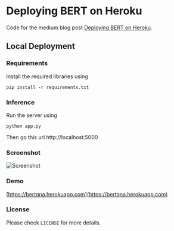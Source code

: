 # Deploying BERT on Heroku

Code for the medium blog post [Deploying BERT on Heroku](https://medium.com/analytics-vidhya/deploying-bert-on-heroku-7df1d23f9c43).

## Local Deployment
### Requirements

Install the required libraries using

`pip install -r requirements.txt`

### Inference
Run the server using

`python app.py`

Then go this url
http://localhost:5000

### Screenshot
![Screenshot](https://github.com/thehetpandya/heroku-bert-deployment/blob/master/images/screenshot.PNG?raw=true)

### Demo
[https://bertqna.herokuapp.com](https://bertqna.herokuapp.com)

### License
Please check `LICENSE` for more details.
